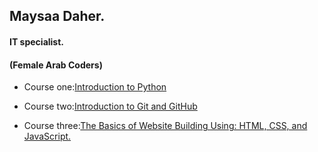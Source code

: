 ## Maysaa Daher.
#### IT specialist.
#### (Female Arab Coders)


*  Course one:[Introduction to Python](https://www.udemy.com/course/introduction-to-python)

*  Course two:[Introduction to Git and GitHub](https://www.udemy.com/course/introduction-to-git-and-github)

*  Course three:[The Basics of Website Building Using: HTML, CSS, and JavaScript.](https://www.udemy.com/course/html-css-javascript-arabic)
